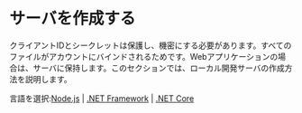 # サーバを作成する

クライアントIDとシークレットは保護し、機密にする必要があります。すべてのファイルがアカウントにバインドされるためです。Webアプリケーションの場合は、サーバに保持します。このセクションでは、ローカル開発サーバの作成方法を説明します。

言語を選択:[Node.js](environment/setup/nodejs_3legged) | [.NET Framework](environment/setup/net_3legged) | [.NET Core](environment/setup/netcore_3legged) 
